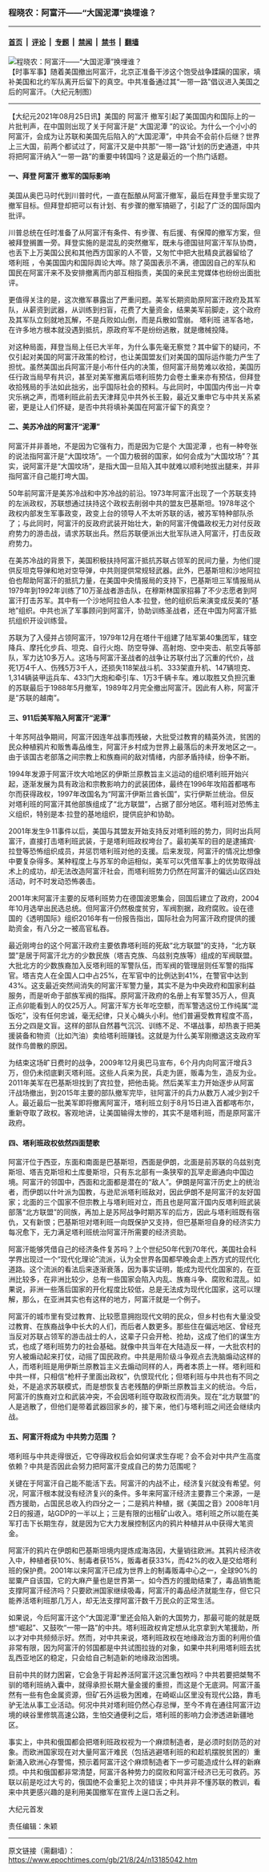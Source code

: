 ### 程晓农：阿富汗——“大国泥潭”换埋谁？

---

#### [首页](../../../..?n13185042) &nbsp;|&nbsp; [评论](../../../../../epoch-comment?n13185042) &nbsp;|&nbsp; [专题](../../../../../epoch-special?n13185042) &nbsp;|&nbsp; [禁闻](../../../../../epoch-news?n13185042) &nbsp;|&nbsp; [禁书](../../../../../books?n13185042) &nbsp;|&nbsp; [翻墙](https://github.com/gfw-breaker/nogfw/blob/master/README.md?n13185042)


<div><img alt="程晓农：阿富汗——“大国泥潭”换埋谁？" class="attachment-djy_600_400 size-djy_600_400 wp-post-image" src="https://i.epochtimes.com/assets/uploads/2021/07/id13071377-0706_1200x800-600x400.jpg"/>
<div class="caption">
 【时事军事】随着美国撤出阿富汗，北京正准备干涉这个饱受战争蹂躏的国家，填补美国和北约军队离开后留下的真空。中共准备通过其“一带一路”倡议进入美国之后的阿富汗。（大纪元制图）
</div></div><hr/><div class="post_content" id="artbody" itemprop="articleBody">
 <!-- article content begin -->
 <p>
  【大纪元2021年08月25日讯】美国的
  <ok href="https://www.epochtimes.com/gb/tag/%E9%98%BF%E5%AF%8C%E6%B1%97.html">
   阿富汗
  </ok>
  撤军引起了美国国内和国际上的一片批判声，在中国则出现了关于阿富汗是“
  <ok href="https://www.epochtimes.com/gb/tag/%E5%A4%A7%E5%9B%BD%E6%B3%A5%E6%BD%AD.html">
   大国泥潭
  </ok>
  ”的议论。为什么一个小小的阿富汗，会成为让苏联和美国先后陷入的“大国泥潭”，中共会不会前仆后继？世界上三大国，前两个都试过了，阿富汗又是中共那“一带一路”计划的历史通道，中共将把阿富汗纳入“一带一路”的重要中转国吗？这是最近的一个热门话题。
 </p>
 <h4>
  一、拜登
  <ok href="https://www.epochtimes.com/gb/tag/%E9%98%BF%E5%AF%8C%E6%B1%97.html">
   阿富汗
  </ok>
  撤军的国际影响
 </h4>
 <p>
  美国从奥巴马时代到川普时代，一直在酝酿从阿富汗撤军，最后在拜登手里实现了撤军目标。但拜登却把可以有计划、有步骤的撤军搞砸了，引起了广泛的国际国内批评。
 </p>
 <p>
  川普总统在任时准备了从阿富汗有条件、有步骤、有后援、有保障的撤军方案，但被拜登搁置一旁。拜登实施的是混乱的突然撤军，既未与德国驻阿富汗军队协商，也丢下上万美国公民和其他西方国家的人不管，又匆忙中把大批精良武器留给了
  <ok href="https://www.epochtimes.com/gb/tag/%E5%A1%94%E5%88%A9%E7%8F%AD.html">
   塔利班
  </ok>
  ，令美国国内和国际舆论大哗。除了英国表示不满，德国因自己的军队和国民在阿富汗来不及安排撤离而内部互相指责，美国的亲民主党媒体也纷纷出面批评。
 </p>
 <p>
  更值得关注的是，这次撤军暴露出了严重问题。美军长期资助原阿富汗政府及其军队，从薪资到武器，从训练到扫盲，花费了大量资金，结果美军前脚走，这个政府及其军队立刻就地瓦解，不是兵败如山倒，而是兵散如雪崩。
  <ok href="https://www.epochtimes.com/gb/tag/%E5%A1%94%E5%88%A9%E7%8F%AD.html">
   塔利班
  </ok>
  进军各地，在许多地方根本就没遇到抵抗，原政府军不是纷纷逃散，就是缴械投降。
 </p>
 <p>
  对这种局面，拜登当局上任已大半年，为什么事先毫无察觉？其中留下的疑问，不仅引起对美国的阿富汗政策的检讨，也让美国盟友们对美国的国际运作能力产生了担忧。虽然美国出兵阿富汗是小布什任内的决策，但阿富汗局势难以收拾，美国历任行政当局早有共识，甚至对美军撤离后塔利班势力会卷土重来亦有预估，但拜登收拾残局的手法如此拙劣，出乎国际社会的预料。与此同时，中国国内传出一片幸灾乐祸之声，而塔利班此前去天津拜见中共外长王毅，最近又重申它与中共关系紧密，更是让人们怀疑，是否中共将填补美国在阿富汗留下的真空？
 </p>
 <h4>
  二、美苏冷战的阿富汗“泥潭”
 </h4>
 <p>
  阿富汗并非善地，不是因为它强有力，而是因为它是个
  <ok href="https://www.epochtimes.com/gb/tag/%E5%A4%A7%E5%9B%BD%E6%B3%A5%E6%BD%AD.html">
   大国泥潭
  </ok>
  ，也有一种夸张的说法指阿富汗是“大国坟场”。一个国力极弱的国家，如何会成为“大国坟场”？其实，说阿富汗是“大国坟场”，是指大国一旦陷入其中就难以顺利地拔出腿来，并非指阿富汗自己能打垮大国。
 </p>
 <p>
  50年前阿富汗是美苏冷战和中苏冷战的前沿。1973年阿富汗出现了一个苏联支持的左派政权，苏联想通过扶持这个政权去削弱中共的盟友巴基斯坦。1978年这个政权内部发生军事政变，政变上台的领导人不太听苏联的话，被苏军特种部队杀了；与此同时，阿富汗的反政府武装开始壮大，新的阿富汗傀儡政权无力对付反政府势力的游击战，请求苏联出兵。然后苏联便派出大批军队进入阿富汗，打击反政府势力。
 </p>
 <p>
  在美苏冷战的背景下，美国积极扶持阿富汗抵抗苏联占领军的民间力量，为他们提供反坦克导弹和地对空导弹，中共则提供常规轻武器。此外，巴基斯坦和沙地阿拉伯也帮助阿富汗的抵抗力量，在美国中央情报局的支持下，巴基斯坦三军情报局从1979年到1992年训练了10万圣战者游击队，在穆斯林国家招募了不少志愿者到阿富汗打击苏军。其中有一个沙地阿拉伯人本·拉登，他的组织后来演变成反美的“基地”组织。中共也派了军事顾问到阿富汗，协助训练圣战者，还在中国为阿富汗抵抗组织开设训练营。
 </p>
 <p>
  苏联为了入侵并占领阿富汗，1979年12月在塔什干组建了陆军第40集团军，辖空降兵、摩托化步兵、坦克、自行火炮、防空导弹、高射炮、空中突击、航空兵等部队，军力达10多万人。这场与阿富汗圣战者的战争让苏联付出了沉重的代价，战死1万4千人、伤残5万3千人，还损失118架战斗机、333架直升机、147辆坦克、1,314辆装甲运兵车、433门大炮和牵引车、1万3千辆卡车。难以取胜又负担沉重的苏联最后于1988年5月撤军，1989年2月完全撤出阿富汗。因此有人称，阿富汗是“苏联的越南”。
 </p>
 <h4>
  三、911后美军陷入阿富汗“泥潭”
 </h4>
 <p>
  十年苏阿战争期间，阿富汗因连年战事而残破，大批受过教育的精英外流，贫困的民众种植鸦片和贩售毒品维生，阿富汗乡村成为世界上最落后的未开发地区之一。由于该国古老部落之间宗教上和族裔间的敌对情绪，内部矛盾持续，纷争不断。
 </p>
 <p>
  1994年发源于阿富汗坎大哈地区的伊斯兰原教旨主义运动的组织塔利班开始兴起，逐渐发展为具有政治和宗教影响力的武装团体，最终在1996年攻陷首都喀布尔而获得政权，1997年改国名为“阿富汗伊斯兰酋长国”，实行伊斯兰统治。但反对塔利班的阿富汗其他部族组成了“北方联盟”，占据了部分地区。塔利班对恐怖主义组织，特别是本·拉登的基地组织，提供庇护和协助。
 </p>
 <p>
  2001年发生9·11事件以后，美国与其盟友开始支持反对塔利班的势力，同时出兵阿富汗，直接打击塔利班武装，于是塔利班政权垮台了。最初美军的目的是逮捕宾·拉登等恐怖组织成员，并惩罚塔利班对他的支援。后来发现，阿富汗的情况比想像中要复杂得多。某种程度上与苏军的命运相似，美军可以凭借军事上的优势取得战术上的成功，却无法改造阿富汗社会，而塔利班势力仍然在阿富汗的偏远山区四处活动，时不时发动恐怖袭击。
 </p>
 <p>
  2001年末阿富汗主要的反塔利班势力在德国波恩集会，回国后建立了政府，2004年10月选举出民选总统。但阿富汗仍然极度贫穷，军阀割据，政府腐败。设在德国的《透明国际》组织2016年有一份报告指出，国际社会为阿富汗政府提供的援助资金，有八分之一被高官私吞。
 </p>
 <p>
  最近刚垮台的这个阿富汗政府主要依靠塔利班的死敌“北方联盟”的支持，“北方联盟”是居于阿富汗北方的少数民族（塔吉克族、乌兹别克族等）组成的军阀联盟。大批北方的少数族裔加入反塔利班的军警队伍，而军阀的管理层则任军警的指挥官。塔吉克人在全国人口中占25%，在军官中的比例达到41%，在警官中达到43%。这支最近突然间消失的阿富汗军警力量，其实不是为中央政府和国家利益服务，而是听命于部族军阀的指挥。原阿富汗政府的名册上有军警35万人，但真正点卯能看到人的仅25万人。阿富汗军方长年吃空额，而军警选这份工作纯属“混饭吃”，没有任何忠诚，毫无纪律，只关心蝇头小利。他们普遍受教育程度不高，五分之四是文盲。这样的部队自然暮气沉沉、训练不足、不堪战事，却热衷于把美援装备和物资（比如汽油）卖给塔利班赚钱。这就是为什么美军刚撤退这支政府军就作鸟兽散的原因。
 </p>
 <p>
  为结束这场旷日费时的战争，2009年12月奥巴马宣布，6个月内向阿富汗增兵3万，但仍未彻底剿灭塔利班。这些人兵来为民，兵走为匪，贩毒为生，造反为业。2011年美军在巴基斯坦找到了宾拉登，把他击毙。然后美军主力开始逐步从阿富汗战场撤出，到2015年主要的部队撤军完毕，驻阿富汗的兵力从数万人减少到2千人。最近最后一批美军即将撤离阿富汗，塔利班立刻于8月15日进入首都喀布尔，重新夺取了政权。客观地讲，让美国输得太惨的，其实不是塔利班，而是原阿富汗政府。
 </p>
 <h4>
  四、塔利班政权依然四面楚歌
 </h4>
 <p>
  阿富汗位于西亚，东面和南面是巴基斯坦，西面是伊朗，北面是前苏联的乌兹别克斯坦、塔吉克斯坦和土库曼斯坦，只有东北部有一条狭窄的瓦罕走廊通向中国边境。阿富汗的邻国中，西面和北面都是潜在的“敌人”。伊朗是阿富汗历史上的统治者，而伊朗以什叶派为国教，与逊尼派塔利班敌对，因此伊朗不是阿富汗的友好国家；北面的三个国家不但宗教上与塔利班对立，而且也是阿富汗国内反塔利班武装部落“北方联盟”的同族，再加上是苏阿战争时期苏军的后方，因此与塔利班既有宿仇，又有新恨；巴基斯坦对塔利班一向既保护又支持，但巴基斯坦自身的经济实力每况愈下，无力满足塔利班统治阿富汗所需要的经济资助。
 </p>
 <p>
  阿富汗能够凭借自己的经济条件复苏吗？上个世纪50年代到70年代，美国社会科学界出现过一个“现代化理论”流派，认为全世界各国都早晚会走上西方式的现代化道路。这个流派的看法后来逐渐衰落，因为事实证明，能成为现代化国家的，在亚洲比较多，在非洲比较少，总有一些国家会陷入内乱、族裔斗争、腐败和混乱。如果说，非洲一些落后国家的开化程度比较低，总是无法成为现代化国家，这可以理解，那么，在亚洲其实也有这样的地方，阿富汗就是一个例子。
 </p>
 <p>
  阿富汗的城市里有受过教育、比较愿意拥抱现代文明的民众，但乡村也有大量没受过教育、在族裔战争中长大的人们，而后者人数更多。那些住在偏远地区、曾经充当反对苏联占领军的游击战士的人，这辈子只会开枪、抢劫，这成了他们的谋生方式，也成了塔利班势力的社会基础。就像中共当年在大陆造反一样，一大批农村的穷人被煽动起来打仗，动摇了国民政府。中共是用阶级斗争观点去洗脑煽动这样的人，而塔利班是用伊斯兰原教旨主义去煽动同样的人，两者本质上一样。塔利班和中共一样，只相信“枪杆子里面出政权”，仇恨现代化；但塔利班与中共也有不同之处，不是追求苏联模式，而是想恢复古老残酷的伊斯兰原教旨主义的统治。今后，阿富汗的族裔对立和武装冲突，不会因塔利班夺取政权而消失。现在“北方联盟”的人是逃散了，但他们是带着武器回家乡的，接下来，他们与塔利班之间还会继续内战。
 </p>
 <h4>
  五、阿富汗将成为
  <ok href="https://www.epochtimes.com/gb/tag/%E4%B8%AD%E5%85%B1%E5%8A%BF%E5%8A%9B%E8%8C%83%E5%9B%B4.html">
   中共势力范围
  </ok>
  ？
 </h4>
 <p>
  塔利班与中共走得很近，它夺得政权后会如何谋求生存呢？会不会对中共产生高度依赖？中共是否因此会努力把阿富汗变成自己的势力范围呢？
 </p>
 <p>
  关键在于阿富汗自己能不能活下去。阿富汗的内战不止，经济复兴就没有希望。何况，阿富汗根本就没有经济复兴的条件。多年来阿富汗经济主要靠三个来源，一是西方援助，占国民总收入约四分之一；二是鸦片种植，据《美国之音》2008年1月2日的报道，站GDP的一半以上；三是有限的出租矿山收入。塔利班之所以能在美军打击下长期生存，就是因为它大力发展控制区内的鸦片种植并从中获得大笔资金。
 </p>
 <p>
  阿富汗的鸦片在伊朗和巴基斯坦境内提炼成海洛因，大量销往欧洲。其鸦片经济收入中，种植者获10%、制毒者获15%，贩毒者获33%，而42%的收入是交给塔利班的保护费。2001年以来阿富汗已成为世界上的制毒贩毒中心之一，全球90%的罂粟产自该国，它的大麻产量也是世界第一。如今西方的援助结束了，毒品销售能支撑阿富汗经济吗？只要欧洲国家继续吸毒，阿富汗的毒品经济就能生存，但它只能养活塔利班那几万人，却无法支撑阿富汗数千万民众的正常生活。
 </p>
 <p>
  如果说，今后阿富汗这个“大国泥潭”里还会陷入新的大国势力，那最可能的就是既想“崛起”、又鼓吹“一带一路”的中共。塔利班政权肯定想从北京拿到大笔援助，所以才对中共频频示好。然而，对中共来说，塔利班政权在地缘政治方面的利用价值非常有限，因为阿富汗的邻国都是中共试图拉拢的对象，如果中共利用塔利班去扰乱西亚地区的稳定，只会给自己制造新的地缘政治困境。
 </p>
 <p>
  目前中共的财力困窘，它会急于背起养活阿富汗这沉重包袱吗？中共若要把桀骜不驯的塔利班纳入囊中，就得承担长期大量金援的重担，而这是个无底洞。阿富汗虽然有一些有色金属资源，但矿石外运极为困难，在崎岖山区里没有现代公路，靠毛驴无法从事工业活动。何况中共对塔利班仍然心存忌惮，至今不肯在通往阿富汗边境的峡谷里修筑高速公路，生怕交通便利之后，塔利班的影响力会渗透进新疆地区。
 </p>
 <p>
  事实上，中共和俄国都会把塔利班政权视为一个麻烦制造者，是必须时刻防范的对象。而欧洲国家现在对大量阿富汗难民（包括逃避塔利班的和趁机摆脱贫困的）重新涌入欧洲心存警惕，预示着阿富汗这个麻烦制造者下一步可能造成什么样的新麻烦。中共和俄国都非常清楚，阿富汗各种势力的腐败和阿富汗经济已无可救药。苏联以前是吃过大亏的，俄国绝不会重犯上次的错误；中共并非不懂苏联的教训，看来中共更感兴趣的是利用美国撤军在宣传上逞口舌之利。
 </p>
 <p>
  大纪元首发
 </p>
 <p>
  责任编辑：朱颖
 </p>
 <!-- article content end -->
 <div id="below_article_ad">
 </div>
</div>


---

原文链接（需翻墙）：https://www.epochtimes.com/gb/21/8/24/n13185042.htm